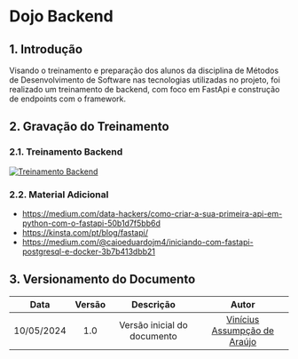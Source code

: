 # Dojo Backend

## 1. Introdução

Visando o treinamento e preparação dos alunos da disciplina de Métodos de Desenvolvimento de Software nas tecnologias utilizadas no projeto, foi realizado um treinamento de backend, com foco em FastApi e construção de endpoints com o framework.

## 2. Gravação do Treinamento

### 2.1. Treinamento Backend

[![Treinamento Backend](https://img.youtube.com/vi/6Emem3E0qqo/0.jpg)](https://youtu.be/6Emem3E0qqo)

### 2.2. Material Adicional

- https://medium.com/data-hackers/como-criar-a-sua-primeira-api-em-python-com-o-fastapi-50b1d7f5bb6d
- https://kinsta.com/pt/blog/fastapi/
- https://medium.com/@caioeduardojm4/iniciando-com-fastapi-postgresql-e-docker-3b7b413dbb21

## 3. Versionamento do Documento

| Data | Versão | Descrição | Autor |
| :-----: | :-------------: | :---------------: | :-: |
| 10/05/2024 | 1.0 | Versão inicial do documento | [Vinícius Assumpção de Araújo](https://github.com/viniman27) |

